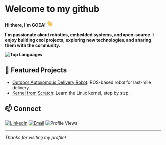 # Welcome to my github
<h4>Hi there, I'm GODA! <img src="https://raw.githubusercontent.com/ABSphreak/ABSphreak/master/gifs/Hi.gif" width="20px" height="20px">

 

I'm passionate about robotics, embedded systems, and open-source. I enjoy building cool projects, exploring new technologies, and sharing them with the community.

![Top Languages](https://github-readme-stats-eight-theta.vercel.app/api/top-langs/?username=AbdulrahmanGODA&layout=compact&langs_count=8&theme=nightowl)
 

## 🚀 Featured Projects

- [Outdoor Autonomous Delivery Robot](https://github.com/AbdulrahmanGoda/Outdoor-Autonomous-Delivery-Robot): ROS-based robot for last-mile delivery.
- [Kernel from Scratch](https://github.com/AbdulrahmanGoda/Kernel-from-scratch): Learn the Linux kernel, step by step.
 
## 📫 Connect

[![LinkedIn](https://img.shields.io/badge/LinkedIn-blue?logo=linkedin)](https://www.linkedin.com/in/abdulrahman-goda-899700233/)
[![Email](https://img.shields.io/badge/Email-grey?logo=gmail)](mailto:abdulrahmangoda@hotmail.com)
![Profile Views](https://komarev.com/ghpvc/?username=AbdulrahmanGODA&style=flat-square) 

---

*Thanks for visiting my profile!*
